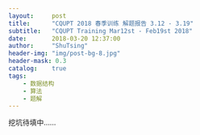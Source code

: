 ```yaml
---
layout:     post
title:      "CQUPT 2018 春季训练 解题报告 3.12 - 3.19"
subtitle:   "CQUPT Training Mar12st - Feb19st 2018"
date:       2018-03-20 12:37:00
author:     "ShuTsing"
header-img: "img/post-bg-8.jpg"
header-mask: 0.3
catalog:    true
tags:
    - 数据结构
    - 算法
    - 题解
---
```


挖坑待填中……
